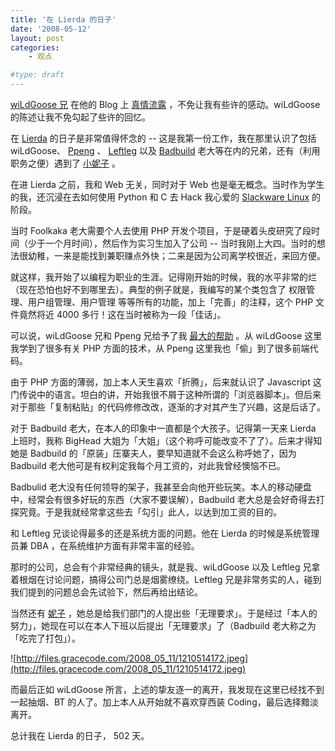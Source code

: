 ```yaml
---
title: '在 Lierda 的日子'
date: '2008-05-12'
layout: post
categories:
    - 观点

#type: draft
---
```


[wiLdGoose 兄](http://www.xuchao.cn) 在他的 Blog 上 [真情流露](http://www.xuchao.cn/dairy/the_memory_of_those_martyrs_of_duty.html) ，不免让我有些许的感动。wiLdGoose 的陈述让我不免勾起了些许的回忆。

在  [Lierda](http://www.lierda.com)  的日子是非常值得怀念的 -- 这是我第一份工作，我在那里认识了包括 wiLdGoose、 [Ppeng](http://www.ppeng.cn) 、 [Leftleg](http://leftleg.hzpub.com)  以及  [Badbuild](http://www.bbitt.com)  老大等在内的兄弟，还有（利用职务之便）遇到了 [小妮子](http://www.yiyitoo.com) 。

在进 Lierda 之前，我和 Web 无关，同时对于 Web 也是毫无概念。当时作为学生的我，还沉浸在去如何使用 Python 和 C 去 Hack 我心爱的  [Slackware Linux](http://www.gracecode.com/Main/Category/6)  的阶段。

当时 Foolkaka 老大需要个人去使用 PHP 开发个项目，于是硬着头皮研究了段时间（少于一个月时间），然后作为实习生加入了公司 -- 当时我刚上大四。当时的想法很幼稚，一来是能找到兼职赚点外快；二来是因为公司离学校很近，来回方便。

就这样，我开始了以编程为职业的生涯。记得刚开始的时候，我的水平非常的烂（现在恐怕也好不到哪里去）。典型的例子就是，我编写的某个类包含了 权限管理、用户组管理、用户管理 等等所有的功能，加上「完善」的注释，这个 PHP 文件竟然将近 4000 多行！这在当时被称为一段「佳话」。

可以说，wiLdGoose 兄和 Ppeng 兄给予了我 [最大的帮助]({{site.urls}}/posts/59/) 。从 wiLdGoose 这里我学到了很多有关 PHP 方面的技术，从 Ppeng 这里我也「偷」到了很多前端代码。

由于 PHP 方面的薄弱，加上本人天生喜欢「折腾」，后来就认识了 Javascript 这门传说中的语言。坦白的讲，开始我很不屑于这种所谓的「浏览器脚本」。但后来对于那些「复制粘贴」的代码修修改改，逐渐的才对其产生了兴趣，这是后话了。

对于 Badbuild 老大，在本人的印象中一直都是个大孩子。记得第一天来 Lierda 上班时，我称 BigHead 大姐为「大姐」（这个称呼可能改变不了了）。后来才得知她是 Badbuild 的「原装」压寨夫人，要早知道就不会这么称呼她了，因为 Badbuild 老大他可是有权利定我每个月工资的，对此我曾经懊恼不已。

Badbulid 老大没有任何领导的架子，我甚至会向他开些玩笑。本人的移动硬盘中，经常会有很多好玩的东西（大家不要误解），Badbuild 老大总是会好奇得去打探究竟。于是我就经常拿这些去「勾引」此人，以达到加工资的目的。

和 Leftleg 兄谈论得最多的还是系统方面的问题。他在 Lierda 的时候是系统管理员兼 DBA ，在系统维护方面有非常丰富的经验。

那时的公司，总会有个非常经典的镜头，就是我、wiLdGoose 以及 Leftleg 兄拿着根烟在讨论问题，搞得公司门总是烟雾缭绕。Leftleg 兄是非常务实的人，碰到我们提到的问题总会先试验下，然后再给出结论。

当然还有 [妮子](http://www.yiyitoo.com) ，她总是给我们部门的人提出些「无理要求」。于是经过「本人的努力」，她现在可以在本人下班以后提出「无理要求」了（Badbuild 老大称之为「吃完了打包」）。

![http://files.gracecode.com/2008_05_11/1210514172.jpeg](http://files.gracecode.com/2008_05_11/1210514172.jpeg)

而最后正如 wiLdGoose 所言，上述的挚友逐一的离开，我发现在这里已经找不到一起抽烟、BT 的人了。加上本人从开始就不喜欢穿西装 Coding，最后选择黯淡离开。

总计我在 Lierda 的日子， 502 天。
